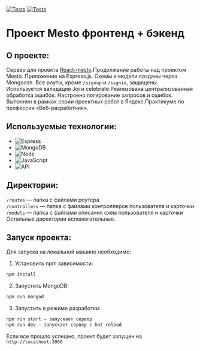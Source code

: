 [![Tests](https://github.com/NataSolt/express-mesto-gha/actions/workflows/tests-13-sprint.yml/badge.svg)](https://github.com/NataSolt/express-mesto-gha/actions/workflows/tests-13-sprint.yml) [![Tests](https://github.com/NataSolt/express-mesto-gha/actions/workflows/tests-14-sprint.yml/badge.svg)](https://github.com/NataSolt/express-mesto-gha/actions/workflows/tests-14-sprint.yml)
# Проект Mesto фронтенд + бэкенд

## О проекте:

Cервер для проекта [React-mesto](https://github.com/NataSolt/mesto-react).Продолжение работы над проектом Mesto.
Приложение на Express.js. Схемы и модели созданы через Mongoose. Все роуты, кроме `/signup` и `/signin`, защищены. Используется валидация Joi и celebrate.Реализована централизованная обработка ошибок. Настроено логирование запросов и ошибок.
Выполнен в рамках серии проектных работ в Яндекс.Практикуме по профессии «Веб-разработчик».


## Используемые технологии:

* ![Express](https://img.shields.io/badge/-Express-000000?logo=express&logoColor=white)
* ![MongoDB](https://img.shields.io/badge/-MongoDB-56a14b?logo=mongodb&logoColor=white)
* ![Node](https://img.shields.io/badge/-Node.js-469837?logo=Node.js&logoColor=white)
* ![JavaScript](https://img.shields.io/badge/-JavaScript-f3de35?logo=javaScript&logoColor=black)
* ![API](https://img.shields.io/badge/-api-yellow)

## Директории:

`/routes` — папка с файлами роутера  
`/controllers` — папка с файлами контроллеров пользователя и карточки   
`/models` — папка с файлами описания схем пользователя и карточки  
Остальные директории вспомогательные.

## Запуск проекта:

Для запуска на локальной машине необходимо:</br>
1. Установить npm зависимости:</br>
```sh
npm install
```
2. Запустить MongoDB:
```sh
npm run mongod
```
3. Запустить в режиме разработки:</br>
```sh
npm run start — запускает сервер
npm run dev — запускает сервер с hot-reload
```
Если все прошло успешно, проект будет запущен на `http://localhost:3000`
